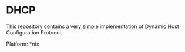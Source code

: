 # DHCP
This repository contains a very simple implementation of Dynamic Host Configuration Protocol.

Platform: \*nix




